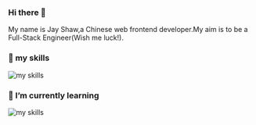 ### Hi there 👋

<!--
**jayshawww/jayshawww** is a ✨ _special_ ✨ repository because its `README.md` (this file) appears on your GitHub profile.

Here are some ideas to get you started:

- 🔭 I’m currently working on ...
- 🌱 I’m currently learning ...
- 👯 I’m looking to collaborate on ...
- 🤔 I’m looking for help with ...
- 💬 Ask me about ...
- 📫 How to reach me: ...
- 😄 Pronouns: ...
- ⚡ Fun fact: ...
-->

My name is Jay Shaw,a Chinese web frontend developer.My aim is to be a Full-Stack Engineer(Wish me luck!).

### 🌱 my skills
<img alt="my skills" src="https://skillicons.dev/icons?theme=light&perline=8&i=ts,js,html,css,electron,jquery,vue,vite,webpack,git,github,githubactions,md,vscode" />

### 🌱 I’m currently learning
<img alt="my skills" src="https://skillicons.dev/icons?theme=light&perline=8&i=react,java,nodejs,linux,mysql" />
